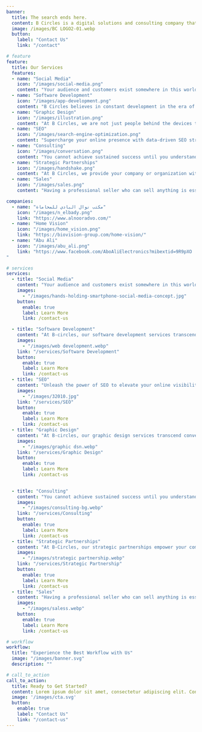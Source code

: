 ```yaml
---
banner:
  title: The search ends here.
  content: B Circles is a digital solutions and consulting company that helps businesses of all sizes increase their income. They offer customized strategies and goals for each client, as well as effective consulting, strategic partnerships, and sales services. B Circles is unique in that they provide a one-stop shop for all of a business's digital needs.
  image: /images/BC LOGO2-01.webp
  button:
    label: "Contact Us"
    link: "/contact"

# feature
feature: 
  title: Our Services
  features:
  - name: "Social Media"
    icon: "/images/social-media.png"
    content: "Your audience and customers exist somewhere in this world. Our mission is to help you reach them through a strong and professional team specialized in market research, competitor analysis, creating creative and effective content, launching advertising campaigns, analyzing data, dashboards, and more. We turn regular browsers into customers who are confident in what you offer."
  - name: "Software Development"
    icon: "/images/app-development.png"
    content: "B Circles believes in constant development in the era of artificial intelligence and technological advancement. Through user experience and continuous analysis, development comes in a way that suits the work. Therefore, we are always with you. We design websites that are user-friendly and visually attractive, e-commerce shops, landing pages, and more. We not only create and develop websites and web applications but also help you with chatbots on social media, customized bots, LLMs employing tools like ChatGPT and BARD, etc."
  - name: "Graphic Design"
    icon: "/images/illustration.png"
    content: "At B Circles, we are not just people behind the devices that produce designs. We are artists who practice our work with love and creativity. We understand and master all the details to produce what suits every project. We deliver your idea to the highest levels to convey the message to customers. We design images, logos, videos, and web pages with full flexibility."
  - name: "SEO"
    icon: "/images/search-engine-optimization.png"
    content: "Supercharge your online presence with data-driven SEO strategies. Attract leads, climb rankings, and achieve lasting results."
  - name: "Consulting"
    icon: "/images/conversation.png"
    content: "You cannot achieve sustained success until you understand where you stand and what you can do with your available capabilities. Therefore, we develop your strategy, identify your areas of strength, weakness, and opportunities, and then chart the path for you to reach your goals."
  - name: "Strategic Partnerships"
    icon: "/images/handshake.png"
    content: "At B Circles, we provide your company or organization with the power it needs through partnerships with other companies. We deliver and provide you with all the necessary resources to achieve your goals more effectively. We establish clear agreements through documented contracts with all the terms of the agreement. Furthermore, we can manage it for you through a dedicated team."
  - name: "Sales"
    icon: "/images/sales.png"
    content: "Having a professional seller who can sell anything is essential. Such a seller is always distinguished by using different and more innovative strategies than the rest. Our team works using the latest strategies and plans to build a customer base that has confidence in your products and services, resulting in increased profits for the company."

companies:
  - name: "مكتب نوال البادي للمحاماة"
    icon: "/images/n_elbady.png"
    link: "https://www.alnooradvo.com/"
  - name: "Home Vision"
    icon: "/images/home_vision.png"
    link: "https://biovision-group.com/home-vision/"
  - name: "Abu Ali"
    icon: "/images/abu_ali.png"
    link: "https://www.facebook.com/AboAliElectronics?mibextid=9R9pXO
"

# services
services:
  - title: "Social Media"
    content: "Your audience and customers exist somewhere in this world. Our mission is to help you reach them through a strong and professional team specialized in market research, competitor analysis, creating creative and effective content, launching advertising campaigns, analyzing data, dashboards, and more. We turn regular browsers into customers who are confident in what you offer."
    images:
      - "/images/hands-holding-smartphone-social-media-concept.jpg"
    button:
      enable: true
      label: Learn More
      link: /contact-us

  - title: "Software Development"
    content: "At B-circles, our software development services transcend the ordinary. We are dedicated to leveraging the latest advancements in artificial intelligence and technology to empower your business. Through meticulous analysis and a user-centric approach, we create bespoke solutions tailored to your unique requirements. Our expertise spans creating user-friendly websites, visually captivating e-commerce platforms, dynamic landing pages, and more. Beyond web development, we specialize in deploying innovative chatbots across social media platforms and crafting customized bots using cutting-edge tools like ChatGPT and BARD. Experience innovation and seamless digital solutions with B-circles."
    images: 
      - "/images/web development.webp"
    link: "/services/Software Development"
    button:
      enable: true
      label: Learn More
      link: /contact-us
  - title: "SEO"
    content: "Unleash the power of SEO to elevate your online visibility and drive organic traffic. Our comprehensive SEO solutions are designed to propel your business towards greater success in the digital landscape."
    images: 
      - "/images/32010.jpg"
    link: "/services/SEO"
    button:
      enable: true
      label: Learn More
      link: /contact-us
  - title: "Graphic Design"
    content: "At B-circles, our graphic design services transcend conventional boundaries. We merge artistry with precision, infusing each project with passion and creativity. From conceptualizing vibrant images to designing captivating logos, videos, and web pages, we breathe life into your brand's vision. With meticulous attention to detail, we elevate your ideas to resonate profoundly with your audience."
    images:
      - "/images/graphic dsn.webp"
    link: "/services/Graphic Design"
    button:
      enable: true
      label: Learn More
      link: /contact-us

  
  - title: "Consulting"
    content: "You cannot achieve sustained success until you understand where you stand and what you can do with your available capabilities. Therefore, we develop your strategy, identify your areas of strength, weakness, and opportunities, and then chart the path for you to reach your goals."
    images:
      - "/images/consulting-bg.webp"
    link: "/services/Consulting"
    button:
      enable: true
      label: Learn More
      link: /contact-us
  - title: "Strategic Partnerships"
    content: "At B-Circles, our strategic partnerships empower your company or organization to thrive. We specialize in creating powerful collaborations that leverage collective strengths, resources, and expertise. By cultivating strategic alliances with industry-leading entities, we equip you with the essential tools needed to surpass your objectives efficiently. Our meticulous approach ensures transparent agreements fortified by comprehensive documentation, backed by dedicated teams committed to managing these partnerships seamlessly."
    images:
      - "/images/strategic partnership.webp"
    link: "/services/Strategic Partnership"
    button:
      enable: true
      label: Learn More
      link: /contact-us
  - title: "Sales"
    content: "Having a professional seller who can sell anything is essential. Such a seller is always distinguished by using different and more innovative strategies than the rest. Our team works using the latest strategies and plans to build a customer base that has confidence in your products and services, resulting in increased profits for the company."
    images:
      - "/images/saless.webp"
    button:
      enable: true
      label: Learn More
      link: /contact-us

# workflow
workflow: 
  title: "Experience the Best Workflow with Us"
  image: "/images/banner.svg"
  description: ""

# call_to_action
call_to_action:
  title: Ready to Get Started?
  content: Lorem ipsum dolor sit amet, consectetur adipiscing elit. Consequat tristique eget amet, tempus eu at consectetur.
  image: '/images/cta.svg'
  button:
    enable: true
    label: "Contact Us"
    link: "/contact-us"
---
```

